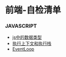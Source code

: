 # 前端-自检清单

### JAVASCRIPT
- [js中的数据类型](https://github.com/chenjiezi/FE-SelfCheckList/blob/master/JAVASCRIPT/js%E4%B8%AD%E7%9A%84%E6%95%B0%E6%8D%AE%E7%B1%BB%E5%9E%8B.md)
- [执行上下文和执行栈](https://github.com/chenjiezi/FE-SelfCheckList/blob/master/JAVASCRIPT/执行上下文和执行栈.md)
- [EventLoop](https://github.com/chenjiezi/FE-SelfCheckList/blob/master/JAVASCRIPT/EventLoop.md)
